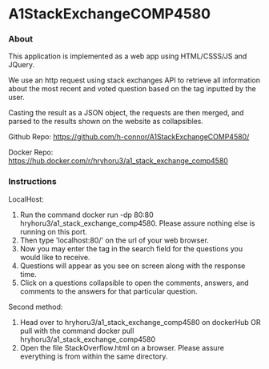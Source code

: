 # A1StackExchangeCOMP4580

### About

This application is implemented as a web app using HTML/CSSS/JS and JQuery. 

We use an http request using stack exchanges API to retrieve all information about the most recent and voted question based on the tag inputted by the user.

Casting the result as a JSON object, the requests are then merged, and parsed to the results shown on the website as collapsibles.

Github Repo: https://github.com/h-connor/A1StackExchangeCOMP4580/

Docker Repo: https://hub.docker.com/r/hryhoru3/a1_stack_exchange_comp4580

### Instructions

LocalHost:

1. Run the command docker run -dp 80:80 hryhoru3/a1_stack_exchange_comp4580. Please assure nothing else is running on this port.
2. Then type 'localhost:80/' on the url of your web browser.
3. Now you may enter the tag in the search field for the questions you would like to receive.
4. Questions will appear as you see on screen along with the response time.
5. Click on a questions collapsible to open the comments, answers, and comments to the answers for that particular question.

Second method:
1. Head over to hryhoru3/a1_stack_exchange_comp4580 on dockerHub OR pull with the command docker pull hryhoru3/a1_stack_exchange_comp4580
2. Open the file StackOverflow.html on a browser. Please assure everything is from within the same directory.
